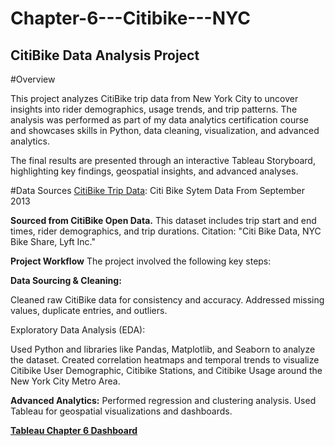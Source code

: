 # Chapter-6---Citibike---NYC

## CitiBike Data Analysis Project
#Overview

This project analyzes CitiBike trip data from New York City to uncover insights into rider demographics, usage trends, and trip patterns. The analysis was performed as part of my data analytics certification course and showcases skills in Python, data cleaning, visualization, and advanced analytics.

The final results are presented through an interactive Tableau Storyboard, highlighting key findings, geospatial insights, and advanced analyses.

#Data Sources
[CitiBike Trip Data](https://citibikenyc.com/system-data): Citi Bike Sytem Data From September 2013 

**Sourced from CitiBike Open Data.**
This dataset includes trip start and end times, rider demographics, and trip durations.
Citation: "Citi Bike Data, NYC Bike Share, Lyft Inc."

**Project Workflow**
The project involved the following key steps:

**Data Sourcing & Cleaning:**

Cleaned raw CitiBike data for consistency and accuracy.
Addressed missing values, duplicate entries, and outliers.

Exploratory Data Analysis (EDA):

Used Python and libraries like Pandas, Matplotlib, and Seaborn to analyze the dataset.
Created correlation heatmaps and temporal trends to visualize Citibike User Demographic, Citibike Stations, and Citibike Usage around the New York City Metro Area. 

**Advanced Analytics:**
Performed regression and clustering analysis.
Used Tableau for geospatial visualizations and dashboards.

[**Tableau Chapter 6 Dashboard**](https://public.tableau.com/shared/N7F7R4Z94?:display_count=n&:origin=viz_share_link)
